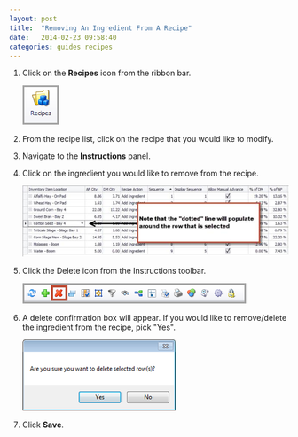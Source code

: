 ```yaml
---
layout: post
title:  "Removing An Ingredient From A Recipe"
date:   2014-02-23 09:58:40
categories: guides recipes
---
```


1.	Click on the **Recipes** icon from the ribbon bar.

	![](/assets/images/image129.png)

2.	From the recipe list, click on the recipe that you would like to modify.

3.	Navigate to the **Instructions** panel.

4.	Click on the ingredient you would like to remove from the recipe.

	![](/assets/images/image154.jpg)

5.	Click the Delete icon from the Instructions toolbar.

	![](/assets/images/image155.png)

6.	A delete confirmation box will appear.  If you would like to remove/delete the ingredient from the recipe, pick "Yes".

	![](/assets/images/image156.png)

7.	Click **Save**.
